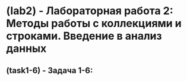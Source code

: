 # (lab2) - Лабораторная работа 2: Методы работы с коллекциями и строками. Введение в анализ данных
## (task1-6) - Задача 1-6:
